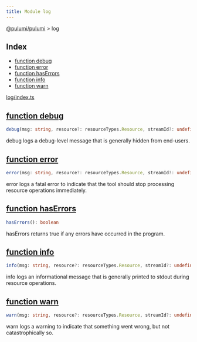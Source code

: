 ```yaml
---
title: Module log
---
```


<a href="../index.html">@pulumi/pulumi</a> &gt; log

<h2 class="pdoc-module-header">Index</h2>

* <a href="#debug">function debug</a>
* <a href="#error">function error</a>
* <a href="#hasErrors">function hasErrors</a>
* <a href="#info">function info</a>
* <a href="#warn">function warn</a>

<a href="https://github.com/pulumi/pulumi/blob/master/sdk/nodejs/log/index.ts">log/index.ts</a> 


<h2 class="pdoc-module-header" id="debug">
<a class="pdoc-member-name" href="https://github.com/pulumi/pulumi/blob/master/sdk/nodejs/log/index.ts#L35">function debug</a>
</h2>

```typescript
debug(msg: string, resource?: resourceTypes.Resource, streamId?: undefined | number, ephemeral?: undefined | false | true): Promise<void>
```


debug logs a debug-level message that is generally hidden from end-users.

<h2 class="pdoc-module-header" id="error">
<a class="pdoc-member-name" href="https://github.com/pulumi/pulumi/blob/master/sdk/nodejs/log/index.ts#L76">function error</a>
</h2>

```typescript
error(msg: string, resource?: resourceTypes.Resource, streamId?: undefined | number, ephemeral?: undefined | false | true): Promise<void>
```


error logs a fatal error to indicate that the tool should stop processing resource operations immediately.

<h2 class="pdoc-module-header" id="hasErrors">
<a class="pdoc-member-name" href="https://github.com/pulumi/pulumi/blob/master/sdk/nodejs/log/index.ts#L28">function hasErrors</a>
</h2>

```typescript
hasErrors(): boolean
```


hasErrors returns true if any errors have occurred in the program.

<h2 class="pdoc-module-header" id="info">
<a class="pdoc-member-name" href="https://github.com/pulumi/pulumi/blob/master/sdk/nodejs/log/index.ts#L48">function info</a>
</h2>

```typescript
info(msg: string, resource?: resourceTypes.Resource, streamId?: undefined | number, ephemeral?: undefined | false | true): Promise<void>
```


info logs an informational message that is generally printed to stdout during resource operations.

<h2 class="pdoc-module-header" id="warn">
<a class="pdoc-member-name" href="https://github.com/pulumi/pulumi/blob/master/sdk/nodejs/log/index.ts#L62">function warn</a>
</h2>

```typescript
warn(msg: string, resource?: resourceTypes.Resource, streamId?: undefined | number, ephemeral?: undefined | false | true): Promise<void>
```


warn logs a warning to indicate that something went wrong, but not catastrophically so.

